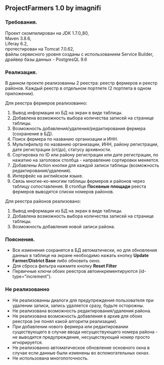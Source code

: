 ## ProjectFarmers 1.0 by imagnifi
  
### Требования.

Проект скомпилирован на JDK 1.7.0_80,<br> Maven 3.8.6,<br> Liferay 6.2,<br>
протестирован на Tomcat 7.0.62,<br> файлы сервисного уровня созданы с использованием
Service Builder,<br> драйвер базы данных - PostgresQL 9.6<br>

### Реализация.

 В данном проекте реализованны 2 реестра: реестр фермеров и реестр районов.
Каждый реестр в отдельном портлете (2 портлета в одном приложении).

Для реестра фермеров реализованно:
1) Вывод информации из БД на экран в виде таблицы.
2) Добавлена возможность выбора количества записей на странице таблицы.
3) Возможность добавления/удаления/редактирования фермера (сохранение в БД).
4) Поиск фермера по названию организации и ИНН.
5) Мультифильтр по названию организации, ИНН, району регистрации, дате регистрации (от/до), статусу архивности.
6) Сортировка по ID или району регистрации или дате регистрации, по нажатию на заголовок столбца - направление сортировки меняется.
7) Добавлены Action кнопки для каждой записи таблицы (возможность редактирования/удаления).
8) Интерфейс на английском языке.
9) Связь многие-ко-многим таблицы фермеров и районов через таблицу сопоставления. В столбце **Посевные площади** рееста фермеров выводятся списки номеров районов.

Для реестра районов реализовано:
1) Вывод информации из БД на экран в виде таблицы.
2) Добавлена возможность выбора количества записей на странице таблицы.
3) Возможность добавления новой записи района.

### Пояснения. 

+ Все изменения сохранятся в БД автоматически, но для обновления данных в таблице на экране необходимо нажать
кнопку **Update Farmer/District Base** либо обновить окно.<br>                                                                                                                                            
+ Для сброса фильтра нажмите кнопку **Reset Filter**
+ Первичные ключи обоих реестров автоинкрементируются (id-type="increment").

### Не реализованно

+ Не реализованны диалоги для предупреждения пользователя при удалении записи, запись удаляется сразу, будьте осторожны.
+ Не реализована возможность редактирования/удаления района.
+ Не реализована возможность добавления в архив для обоих реестров (не понял какой алгоритм реализации).
+ При добавлении нового фермера или редактировании существующего в случае ввода несуществующего номера района - не выводится предупреждение,
 несуществующий номер просто игнорируется.
+ Не реализованно автоматическое обновление основного окна в случае если данные были изменены во вспомогательных окнах.
+ Не использована многопоточность.

